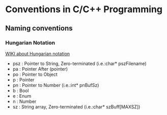 Conventions in C/C++ Programming
================================

## Naming conventions

### Hungarian Notation

[WIKI about Hungarian notation](http://en.wikipedia.org/wiki/Hungarian_notation)

- psz   : Pointer to String, Zero-terminated (i.e.:char* pszFilename)
- pa    : Pointer After (pointer)
- po    : Pointer to Object
- p     : Pointer
- pn    : Pointer to Number                  (i.e.:int* pnBufSz)
- b     : Bool
- e     : Enum
- n     : Number
- sz    : String array, Zero-terminated      (i.e.:char* szBuff[MAXSZ])



